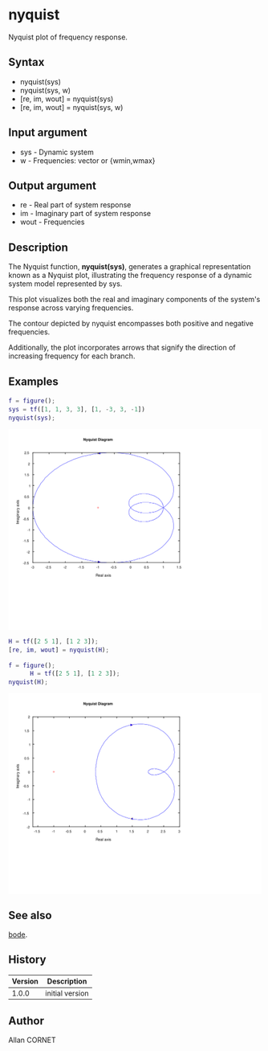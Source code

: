 # nyquist

Nyquist plot of frequency response.

## Syntax

- nyquist(sys)
- nyquist(sys, w)
- [re, im, wout] = nyquist(sys)
- [re, im, wout] = nyquist(sys, w)

## Input argument

- sys - Dynamic system
- w - Frequencies: vector or {wmin,wmax}

## Output argument

- re - Real part of system response
- im - Imaginary part of system response
- wout - Frequencies

## Description

  <p>The Nyquist function, <b>nyquist(sys)</b>, generates a graphical representation known as a Nyquist plot, illustrating the frequency response of a dynamic system model represented by sys.</p>
  <p>This plot visualizes both the real and imaginary components of the system's response across varying frequencies.</p>
  <p>The contour depicted by nyquist encompasses both positive and negative frequencies.</p>
  <p>Additionally, the plot incorporates arrows that signify the direction of increasing frequency for each branch.</p>

## Examples

```matlab
f = figure();
sys = tf([1, 1, 3, 3], [1, -3, 3, -1])
nyquist(sys);
```

<img src="nyquist_1_64B50C31.svg" align="middle"/>

```matlab
H = tf([2 5 1], [1 2 3]);
[re, im, wout] = nyquist(H);
```

```matlab
f = figure();
      H = tf([2 5 1], [1 2 3]);
nyquist(H);
```

<img src="nyquist_2_39609249.svg" align="middle"/>

## See also

[bode](bode.md).

## History

| Version | Description     |
| ------- | --------------- |
| 1.0.0   | initial version |

## Author

Allan CORNET
